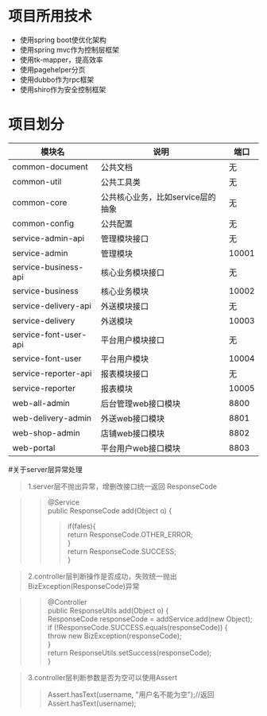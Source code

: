 # 项目所用技术

- 使用spring boot使优化架构
- 使用spring mvc作为控制层框架
- 使用tk-mapper，提高效率
- 使用pagehelper分页
- 使用dubbo作为rpc框架
- 使用shiro作为安全控制框架


# 项目划分

| 模块名 | 说明 | 端口 |
| ------ | ------ | ------ |
| common-document | 公共文档 | 无 |
| common-util | 公共工具类 | 无 |
| common-core | 公共核心业务，比如service层的抽象 | 无 |
| common-config | 公共配置 | 无 |
| service-admin-api | 管理模块接口 | 无 |
| service-admin | 管理模块 | 10001 |
| service-business-api | 核心业务模块接口 | 无 |
| service-business | 核心业务模块 | 10002 |
| service-delivery-api | 外送模块接口 | 无 |
| service-delivery | 外送模块 | 10003 |
| service-font-user-api | 平台用户模块接口 | 无 |
| service-font-user | 平台用户模块 | 10004 |
| service-reporter-api | 报表模块接口 | 无 |
| service-reporter | 报表模块 | 10005 |
| web-all-admin | 后台管理web接口模块 | 8800 |
| web-delivery-admin | 外送web接口模块 | 8801 |
| web-shop-admin | 店铺web接口模块 | 8802 |
| web-portal | 平台用户web接口模块 | 8803 |

#关于server层异常处理

>1.server层不抛出异常，增删改接口统一返回   ResponseCode

>>@Service<br/>
>>public ResponseCode add(Object o) { <br/>
>>>if(fales){<br/>
return ResponseCode.OTHER_ERROR;<br/>
}<br/>
return ResponseCode.SUCCESS;<br/>
}

>2.controller层判断操作是否成功，失败统一抛出 BizException(ResponseCode)异常

>>@Controller<br/>
 public ResponseUtils add(Object o) {<br/>
>>  ResponseCode responseCode = addService.add(new Object);<br/>
    if (!ResponseCode.SUCCESS.equals(responseCode)) {<br/>
    throw new BizException(responseCode);<br/>
    }<br/>
    return ResponseUtils.setSuccess(responseCode);<br/>
    }

>3.controller层判断参数是否为空可以使用Assert
>>Assert.hasText(username, "用户名不能为空");//返回
Assert.hasText(username);
